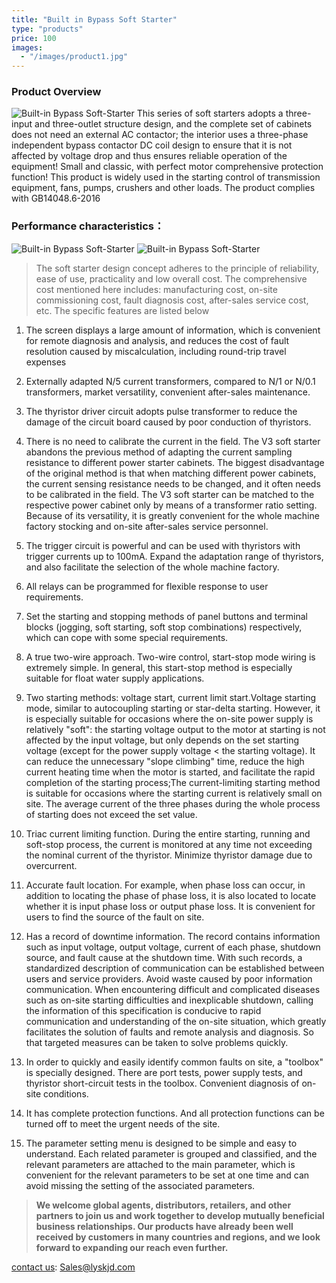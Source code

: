 ```yaml
---
title: "Built in Bypass Soft Starter"
type: "products"
price: 100
images:
  - "/images/product1.jpg"
---
```


### Product Overview

![Built-in Bypass Soft-Starter](/images/Built-in-Bypass-soft-starter/1.jpg)
This series of soft starters adopts a three-input and three-outlet structure design, and the complete set of cabinets does not need an external AC contactor; the interior uses a three-phase independent bypass contactor DC coil design to ensure that it is not affected by voltage drop and thus ensures reliable operation of the equipment! Small and classic, with perfect motor comprehensive protection function! This product is widely used in the starting control of transmission equipment, fans, pumps, crushers and other loads. The product complies with GB14048.6-2016
### Performance characteristics：
![Built-in Bypass Soft-Starter](/images/Built-in-Bypass-soft-starter/2.jpg)
![Built-in Bypass Soft-Starter](/images/Built-in-Bypass-soft-starter/3.jpg)
> The soft starter design concept adheres to the principle of reliability, ease of use, practicality and low overall cost. The comprehensive cost mentioned here includes: manufacturing cost, on-site commissioning cost, fault diagnosis cost, after-sales service cost, etc. The specific features are listed below

1. The screen displays a large amount of information, which is convenient for remote diagnosis and analysis, and reduces the cost of fault resolution caused by miscalculation, including round-trip travel expenses

2. Externally adapted N/5 current transformers, compared to N/1 or N/0.1 transformers, market versatility, convenient after-sales maintenance.

3. The thyristor driver circuit adopts pulse transformer to reduce the damage of the circuit board caused by poor conduction of thyristors.

4. There is no need to calibrate the current in the field. The V3 soft starter abandons the previous method of adapting the current sampling resistance to different power starter cabinets. The biggest disadvantage of the original method is that when matching different power cabinets, the current sensing resistance needs to be changed, and it often needs to be calibrated in the field. The V3 soft starter can be matched to the respective power cabinet only by means of a transformer ratio setting. Because of its versatility, it is greatly convenient for the whole machine factory stocking and on-site after-sales service personnel.

5. The trigger circuit is powerful and can be used with thyristors with trigger currents up to 100mA. Expand the adaptation range of thyristors, and also facilitate the selection of the whole machine factory.

6. All relays can be programmed for flexible response to user requirements.

7. Set the starting and stopping methods of panel buttons and terminal blocks (jogging, soft starting, soft stop combinations) respectively, which can cope with some special requirements.

8. A true two-wire approach. Two-wire control, start-stop mode wiring is extremely simple. In general, this start-stop method is especially suitable for float water supply applications.

9. Two starting methods: voltage start, current limit start.Voltage starting mode, similar to autocoupling starting or star-delta starting. However, it is especially suitable for occasions where the on-site power supply is relatively "soft": the starting voltage output to the motor at starting is not affected by the input voltage, but only depends on the set starting voltage (except for the power supply voltage < the starting voltage). It can reduce the unnecessary "slope climbing" time, reduce the high current heating time when the motor is started, and facilitate the rapid completion of the starting process;The current-limiting starting method is suitable for occasions where the starting current is relatively small on site. The average current of the three phases during the whole process of starting does not exceed the set value.

10.  Triac current limiting function. During the entire starting, running and soft-stop process, the current is monitored at any time not exceeding the nominal current of the thyristor. Minimize thyristor damage due to overcurrent.

11. Accurate fault location. For example, when phase loss can occur, in addition to locating the phase of phase loss, it is also located to locate whether it is input phase loss or output phase loss. It is convenient for users to find the source of the fault on site.

12. Has a record of downtime information. The record contains information such as input voltage, output voltage, current of each phase, shutdown source, and fault cause at the shutdown time. With such records, a standardized description of communication can be established between users and service providers. Avoid waste caused by poor information communication. When encountering difficult and complicated diseases such as on-site starting difficulties and inexplicable shutdown, calling the information of this specification is conducive to rapid communication and understanding of the on-site situation, which greatly facilitates the solution of faults and remote analysis and diagnosis. So that targeted measures can be taken to solve problems quickly.

13. In order to quickly and easily identify common faults on site, a "toolbox" is specially designed. There are port tests, power supply tests, and thyristor short-circuit tests in the toolbox. Convenient diagnosis of on-site conditions.

14. It has complete protection functions. And all protection functions can be turned off to meet the urgent needs of the site.

15. The parameter setting menu is designed to be simple and easy to understand. Each related parameter is grouped and classified, and the relevant parameters are attached to the main parameter, which is convenient for the relevant parameters to be set at one time and can avoid missing the setting of the associated parameters.


> **We welcome global agents, distributors, retailers, and other partners to join us and work together to develop mutually beneficial business relationships. Our products have already been well received by customers in many countries and regions, and we look forward to expanding our reach even further.**

[contact us](/contact/): Sales@lyskjd.com
